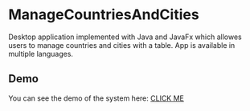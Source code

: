 # ManageCountriesAndCities

Desktop application implemented with Java and JavaFx which allowes users to manage countries and cities with a table. App is available in multiple languages.

## Demo

You can see the demo of the system here: <a href="https://drive.google.com/file/d/1zSNbLpNME7kF8oy79PeywNwS0an6YpDg/view">CLICK ME</a>
